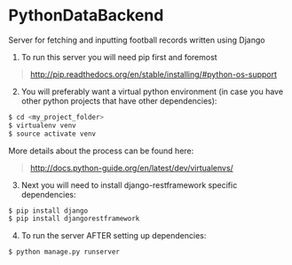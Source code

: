 # PythonDataBackend
Server for fetching and inputting football records written using Django

1. To run this server you will need pip first and foremost
> http://pip.readthedocs.org/en/stable/installing/#python-os-support

2. You will preferably want a virtual python environment (in case you have other python projects that have other dependencies):
 ```sh
 $ cd <my_project_folder>
 $ virtualenv venv
 $ source activate venv
 ```
More details about the process can be found here:
> http://docs.python-guide.org/en/latest/dev/virtualenvs/

3. Next you will need to install django-restframework specific dependencies: 
 ```sh
 $ pip install django
 $ pip install djangorestframework
 ```

4. To run the server AFTER setting up dependencies:
 ```sh
 $ python manage.py runserver
 ``` 
